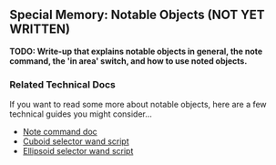 Special Memory: Notable Objects (NOT YET WRITTEN)
-------------------------------

**TODO: Write-up that explains notable objects in general, the note command, the 'in area' switch, and how to use noted objects.**

### Related Technical Docs

If you want to read some more about notable objects, here are a few technical guides you might consider...

- [Note command doc](https://one.denizenscript.com/denizen/cmds/note)
- [Cuboid selector wand script](https://forum.denizenscript.com/viewtopic.php?f=13&t=190)
- [Ellipsoid selector wand script](https://forum.denizenscript.com/viewtopic.php?f=13&t=302)
